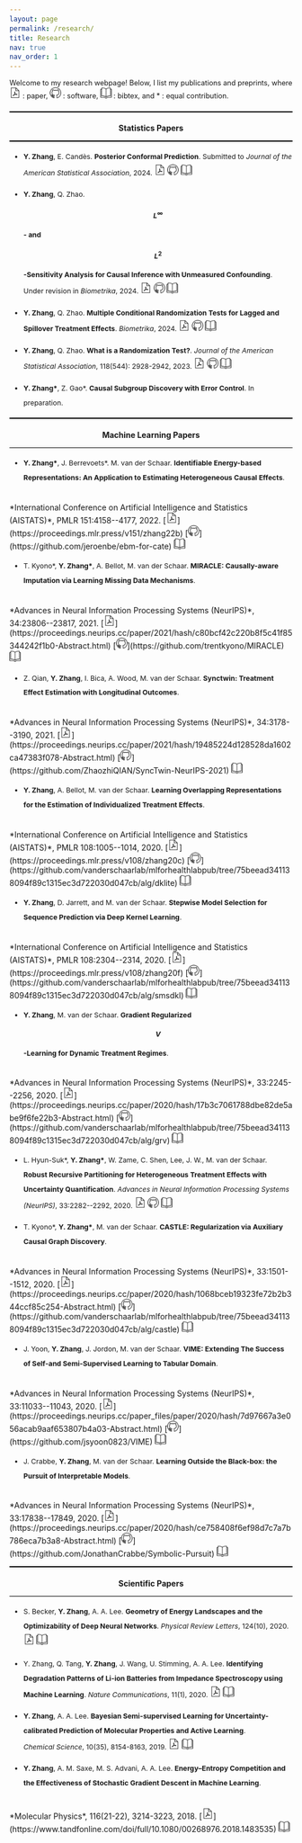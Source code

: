 ```yaml
---
layout: page
permalink: /research/
title: Research
nav: true
nav_order: 1
---
```

<style>
  /* Adjust only the content area */
  .content-area {
    justify-content: space-between; /* Distributes space between sections */
    max-width: 1500px;
    align-items: flex-start; /* Aligns items at the top of their containers */
    flex-wrap: wrap; /* Allows items to wrap on smaller screens */
    }
  
    .intro-text {
    font-size: 0.9em; /* Adjust the font size of the introductory text */
    line-height:  auto; /* Increase line height for better readability */
    margin-bottom: 20px; /* Add some space after the paragraph */
  }
  
    li {
    font-size: 0.88em;
    line-height: 2.1em;
  }
  
  nav{
      font-size: 1.1em;
  }
  
  
  ul {
   line-height: 1.6 px;
    padding-left: 25px;
    list-style: disc;
  }
    
    h1 {
    font-size: 1.8em;
    text-align: center;
    padding-top:5px;
  }
  
  h3 {
    font-size: 1.0em;
        text-align: center;
  }

  
  
  

  /* Style the horizontal lines to appear bolder */
  hr {
    border: none;
    height: 1.5px; /* Adjust thickness */
    background-color: black; /* Change color */
  }
    .center-asterisk {
    display: inline-flex;
    justify-content: center;
    align-items: center;
    width: 25px; /* Adjust width if needed */
  }
</style>

<div class="content-area" markdown="1">

<p class="intro-text">
Welcome to my research webpage!  Below, I list my publications and preprints, where 
 <img src="../assets/img/pdf-icon.png" width="20px" alt="PDF"> : paper, 
 <img src="../assets/img/github-icon.png" width="20px" alt="GitHub"> : software, 
 <img src="../assets/img/bibtex-icon.png" width="20px" alt="BibTeX"> : bibtex,
and * : equal contribution. 
</p>


---
### Statistics Papers
---
- **Y. Zhang**, E. Candès. **Posterior Conformal Prediction**. Submitted to *Journal of the American Statistical Association*, 2024. [<img src="../assets/img/pdf-icon.png" width="20px" alt="PDF">](https://arxiv.org/abs/2409.19712) [<img src="../assets/img/github-icon.png" width="20px" alt="GitHub">](https://github.com/yaozhang24/pcp) <a href="../assets/bibliography/pcp.txt" target="_blank"><img src="../assets/img/bibtex-icon.png" width="20px" alt="BibTeX"></a>


- **Y. Zhang**, Q. Zhao. **$$L^\infty$$- and $$L^2$$-Sensitivity Analysis for Causal Inference with Unmeasured Confounding**.  Under revision in *Biometrika*, 2024. [<img src="../assets/img/pdf-icon.png" width="20px" alt="PDF">](https://arxiv.org/abs/2211.04697) [<img src="../assets/img/github-icon.png" width="20px" alt="GitHub">](https://github.com/yaozhang24/l2sa) <a href="../assets/bibliography/sa.txt" target="_blank"><img src="../assets/img/bibtex-icon.png" width="20px" alt="BibTeX"></a>



- **Y. Zhang**, Q. Zhao. **Multiple Conditional Randomization Tests for Lagged and Spillover Treatment Effects**. *Biometrika*, 2024. [<img src="../assets/img/pdf-icon.png" width="20px" alt="PDF">](https://arxiv.org/abs/2104.10618) [<img src="../assets/img/github-icon.png" width="20px" alt="GitHub">](https://github.com/yaozhang24/mcrt) 
<a href="../assets/bibliography/mcrt.txt" target="_blank"><img src="../assets/img/bibtex-icon.png" width="20px" alt="BibTeX"></a>


- **Y. Zhang**, Q. Zhao. **What is a Randomization Test?**. *Journal of the American Statistical Association*, 118(544): 2928-2942, 2023. [<img src="../assets/img/pdf-icon.png" width="20px" alt="PDF">](https://arxiv.org/abs/2203.10980) [<img src="../assets/img/github-icon.png" width="20px" alt="GitHub">](https://github.com/yaozhang24/randomization)
<a href="../assets/bibliography/what.txt" target="_blank"><img src="../assets/img/bibtex-icon.png" width="20px" alt="BibTeX"></a>


- **Y. Zhang\***, Z. Gao\*. **Causal Subgroup Discovery with Error Control**. In preparation.

---

### Machine Learning Papers
---

- **Y. Zhang\***, J. Berrevoets\*. M. van der Schaar. **Identifiable Energy-based Representations: An Application to Estimating Heterogeneous Causal Effects**. 
<br>
*International Conference on Artificial Intelligence and Statistics (AISTATS)*, PMLR 151:4158--4177, 2022.  [<img src="../assets/img/pdf-icon.png" width="20px" alt="PDF">](https://proceedings.mlr.press/v151/zhang22b) [<img src="../assets/img/github-icon.png" width="20px" alt="GitHub">](https://github.com/jeroenbe/ebm-for-cate) <a href="../assets/bibliography/ebm.txt" target="_blank"><img src="../assets/img/bibtex-icon.png" width="20px" alt="BibTeX"></a>


- T. Kyono\*, **Y. Zhang\***, A. Bellot, M. van der Schaar. **MIRACLE: Causally-aware Imputation via Learning Missing Data Mechanisms**. 
<br>
*Advances in Neural Information Processing Systems (NeurIPS)*, 34:23806--23817, 2021.  [<img src="../assets/img/pdf-icon.png" width="20px" alt="PDF">](https://proceedings.neurips.cc/paper/2021/hash/c80bcf42c220b8f5c41f85344242f1b0-Abstract.html) [<img src="../assets/img/github-icon.png" width="20px" alt="GitHub">](https://github.com/trentkyono/MIRACLE) <a href="../assets/bibliography/causality1.txt" target="_blank"><img src="../assets/img/bibtex-icon.png" width="20px" alt="BibTeX"></a>



- Z. Qian, **Y. Zhang**, I. Bica, A. Wood, M. van der Schaar. **Synctwin: Treatment Effect Estimation with Longitudinal Outcomes**. 
<br>
*Advances in Neural Information Processing Systems (NeurIPS)*, 34:3178--3190, 2021. [<img src="../assets/img/pdf-icon.png" width="20px" alt="PDF">](https://proceedings.neurips.cc/paper/2021/hash/19485224d128528da1602ca47383f078-Abstract.html) [<img src="../assets/img/github-icon.png" width="20px" alt="GitHub">](https://github.com/ZhaozhiQIAN/SyncTwin-NeurIPS-2021) <a href="../assets/bibliography/twin.txt" target="_blank"><img src="../assets/img/bibtex-icon.png" width="20px" alt="BibTeX"></a>


- **Y. Zhang**, A. Bellot, M. van der Schaar. **Learning Overlapping Representations for the Estimation of Individualized Treatment Effects**. 
<br>
*International Conference on Artificial Intelligence and Statistics (AISTATS)*, PMLR 108:1005--1014, 2020. [<img src="../assets/img/pdf-icon.png" width="20px" alt="PDF">](https://proceedings.mlr.press/v108/zhang20c) [<img src="../assets/img/github-icon.png" width="20px" alt="GitHub">](https://github.com/vanderschaarlab/mlforhealthlabpub/tree/75beead341138094f89c1315ec3d722030d047cb/alg/dklite) <a href="../assets/bibliography/dklite.txt" target="_blank"><img src="../assets/img/bibtex-icon.png" width="20px" alt="BibTeX"></a>


- **Y. Zhang**, D. Jarrett, and M. van der Schaar. **Stepwise Model Selection for Sequence Prediction via Deep Kernel Learning**. 
<br>
*International Conference on Artificial Intelligence and Statistics (AISTATS)*, PMLR 108:2304--2314, 2020. [<img src="../assets/img/pdf-icon.png" width="20px" alt="PDF">](https://proceedings.mlr.press/v108/zhang20f) [<img src="../assets/img/github-icon.png" width="20px" alt="GitHub">](https://github.com/vanderschaarlab/mlforhealthlabpub/tree/75beead341138094f89c1315ec3d722030d047cb/alg/smsdkl) <a href="../assets/bibliography/step.txt" target="_blank"><img src="../assets/img/bibtex-icon.png" width="20px" alt="BibTeX"></a>


- **Y. Zhang**,  M. van der Schaar. **Gradient Regularized $$V$$-Learning for Dynamic Treatment Regimes**. 
<br>
*Advances in Neural Information Processing Systems (NeurIPS)*, 33:2245--2256, 2020. [<img src="../assets/img/pdf-icon.png" width="20px" alt="PDF">](https://proceedings.neurips.cc/paper/2020/hash/17b3c7061788dbe82de5abe9f6fe22b3-Abstract.html) [<img src="../assets/img/github-icon.png" width="20px" alt="GitHub">](https://github.com/vanderschaarlab/mlforhealthlabpub/tree/75beead341138094f89c1315ec3d722030d047cb/alg/grv) <a href="../assets/bibliography/gradient.txt" target="_blank"><img src="../assets/img/bibtex-icon.png" width="20px" alt="BibTeX"></a>


- L. Hyun-Suk\*, **Y. Zhang\***, W. Zame, C. Shen, Lee, J. W.,  M. van der Schaar. **Robust Recursive Partitioning for Heterogeneous Treatment Effects with Uncertainty Quantification**. 
*Advances in Neural Information Processing Systems (NeurIPS)*, 33:2282--2292, 2020. [<img src="../assets/img/pdf-icon.png" width="20px" alt="PDF">](https://proceedings.neurips.cc/paper_files/paper/2020/hash/1819020b02e926785cf3be594d957696-Abstract.html) [<img src="../assets/img/github-icon.png" width="20px" alt="GitHub">](https://github.com/vanderschaarlab/mlforhealthlabpub/tree/75beead341138094f89c1315ec3d722030d047cb/alg/r2p-hte) <a href="../assets/bibliography/r2p.txt" target="_blank"><img src="../assets/img/bibtex-icon.png" width="20px" alt="BibTeX"></a>


- T. Kyono\*,  **Y. Zhang\***, M. van der Schaar. **CASTLE: Regularization via Auxiliary Causal Graph Discovery**. 
<br>
*Advances in Neural Information Processing Systems (NeurIPS)*, 33:1501--1512, 2020. [<img src="../assets/img/pdf-icon.png" width="20px" alt="PDF">](https://proceedings.neurips.cc/paper/2020/hash/1068bceb19323fe72b2b344ccf85c254-Abstract.html) [<img src="../assets/img/github-icon.png" width="20px" alt="GitHub">](https://github.com/vanderschaarlab/mlforhealthlabpub/tree/75beead341138094f89c1315ec3d722030d047cb/alg/castle) <a href="../assets/bibliography/castle.txt" target="_blank"><img src="../assets/img/bibtex-icon.png" width="20px" alt="BibTeX"></a>
   
- J. Yoon, **Y. Zhang**, J. Jordon, M. van der Schaar. **VIME: Extending The Success of Self-and Semi-Supervised Learning to Tabular Domain**. 
<br>
*Advances in Neural Information Processing Systems (NeurIPS)*, 33:11033--11043, 2020. [<img src="../assets/img/pdf-icon.png" width="20px" alt="PDF">](https://proceedings.neurips.cc/paper_files/paper/2020/hash/7d97667a3e056acab9aaf653807b4a03-Abstract.html) [<img src="../assets/img/github-icon.png" width="20px" alt="GitHub">](https://github.com/jsyoon0823/VIME) <a href="../assets/bibliography/vime.txt" target="_blank"><img src="../assets/img/bibtex-icon.png" width="20px" alt="BibTeX"></a>



- J. Crabbe,  **Y. Zhang**, M. van der Schaar. **Learning Outside the Black-box: the Pursuit of Interpretable Models**. 
<br>
*Advances in Neural Information Processing Systems (NeurIPS)*, 33:17838--17849, 2020. [<img src="../assets/img/pdf-icon.png" width="20px" alt="PDF">](https://proceedings.neurips.cc/paper/2020/hash/ce758408f6ef98d7c7a7b786eca7b3a8-Abstract.html) [<img src="../assets/img/github-icon.png" width="20px" alt="GitHub">](https://github.com/JonathanCrabbe/Symbolic-Pursuit) <a href="../assets/bibliography/box.txt" target="_blank"><img src="../assets/img/bibtex-icon.png" width="20px" alt="BibTeX"></a>

---

### Scientific Papers
---
- S. Becker, **Y. Zhang**, A. A. Lee.  **Geometry of Energy Landscapes and the Optimizability of Deep Neural Networks**. *Physical Review Letters*, 124(10), 2020. [<img src="../assets/img/pdf-icon.png" width="20px" alt="PDF">](https://journals.aps.org/prl/abstract/10.1103/PhysRevLett.124.108301) <a href="../assets/bibliography/geometry.txt" target="_blank"><img src="../assets/img/bibtex-icon.png" width="20px" alt="BibTeX"></a>


- Y. Zhang, Q. Tang, **Y. Zhang**, J. Wang, U. Stimming, A. A. Lee. **Identifying Degradation Patterns of Li-ion Batteries from Impedance Spectroscopy using Machine Learning**. 
*Nature Communications*, 11(1), 2020. [<img src="../assets/img/pdf-icon.png" width="20px" alt="PDF">](https://www.nature.com/articles/s41467-020-15235-7) <a href="../assets/bibliography/battery.txt" target="_blank"><img src="../assets/img/bibtex-icon.png" width="20px" alt="BibTeX"></a>

- **Y. Zhang**, A. A. Lee. **Bayesian Semi-supervised Learning for Uncertainty-calibrated Prediction of Molecular Properties and Active Learning**. 
<br> *Chemical Science*, 10(35), 8154-8163, 2019. [<img src="../assets/img/pdf-icon.png" width="20px" alt="PDF">](https://pubs.rsc.org/en/content/articlelanding/2019/sc/c9sc00616h) <a href="../assets/bibliography/drug.txt" target="_blank"><img src="../assets/img/bibtex-icon.png" width="20px" alt="BibTeX"></a>

-  **Y. Zhang**, A. M. Saxe, M. S. Advani, A. A. Lee. **Energy–Entropy Competition and the Effectiveness of Stochastic Gradient Descent in Machine Learning**. 
<br>
*Molecular Physics*, 116(21-22), 3214-3223, 2018. [<img src="../assets/img/pdf-icon.png" width="20px" alt="PDF">](https://www.tandfonline.com/doi/full/10.1080/00268976.2018.1483535) <a href="../assets/bibliography/entropy.txt" target="_blank"><img src="../assets/img/bibtex-icon.png" width="20px" alt="BibTeX"></a>

</div>

